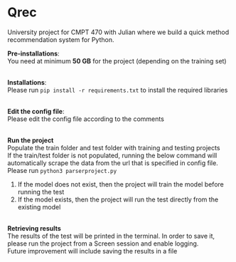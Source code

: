 # Qrec
University project for CMPT 470 with Julian where we build a quick method recommendation system for Python.<br />

**Pre-installations**:<br />
You need at minimum **50 GB** for the project (depending on the training set)<br /><br />

**Installations**:<br />
Please run ```pip install -r requirements.txt``` to install the required libraries<br /><br />

**Edit the config file**:<br />
Please edit the config file according to the comments<br /><br />

**Run the project**<br />
Populate the train folder and test folder with training and testing projects<br />
If the train/test folder is not populated, running the below command will automatically scrape the data from the url that is specified in config file.<br />
Please run ```python3 parserproject.py```<br />

1. If the model does not exist, then the project will train the model before running the test<br />
2. If the model exists, then the project will run the test directly from the existing model<br /><br />

**Retrieving results**<br />
The results of the test will be printed in the terminal. In order to save it, please run the project from a Screen session and enable logging.<br />
Future improvement will include saving the results in a file<br />


